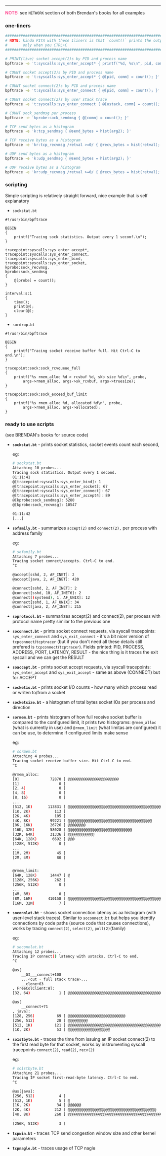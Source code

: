 ---

<span style="color:#ff4d94">**NOTE:**</span> see `NETWORK` section of both Brendan's
books for all examples

### one-liners

```sh
###############################################################################
# NOTE: kinda PITA with these 1liners is that `count()` prints the output
#       only when you CTRL+C
###############################################################################

# PRINT(live) socket accept(2)s by PID and process name
bpftrace -e 't:syscalls:sys_enter_accept* { printf("%d, %s\n", pid, comm); }'

# COUNT socket accept(2)s by PID and process name
bpftrace -e 't:syscalls:sys_enter_accept* { @[pid, comm] = count(); }'

# COUNT socket connect(2)s by PID and process name
bpftrace -e 't:syscalls:sys_enter_connect { @[pid, comm] = count(); }'

# COUNT socket connect(2)s by user stack trace
bpftrace -e 't:syscalls:sys_enter_connect { @[ustack, comm] = count(); }'

# COUNT sock_sendmsg per process
bpftrace -e 'kprobe:sock_sendmsg { @[comm] = count(); }'

# TCP send bytes as a histogram
bpftrace -e 'k:tcp_sendmsg { @send_bytes = hist(arg2); }'

# TCP receive bytes as a histogram
bpftrace -e 'kr:tcp_recvmsg /retval >=0/ { @recv_bytes = hist(retval); }'

# UDP send bytes as a histogram
bpftrace -e 'k:udp_sendmsg { @send_bytes = hist(arg2); }'

# UDP receive bytes as a histogram
bpftrace -e 'kr:udp_recvmsg /retval >=0/ { @recv_bytes = hist(retval); }'
```

### scripting

Simple scripting is relatively straight forward, nice example that is self explanatory

- `sockstat.bt`

```bt
#!/usr/bin/bpftrace

BEGIN
{
    printf("Tracing sock statistics. Output every 1 seconf.\n");
}

tracepoint:syscalls:sys_enter_accept*,
tracepoint:syscalls:sys_enter_connect,
tracepoint:syscalls:sys_enter_bind,
tracepoint:syscalls:sys_enter_socket,
kprobe:sock_recvmsg,
kprobe:sock_sendmsg
{
    @[probe] = count();
}

interval:s:1
{
    time();
    print(@);
    clear(@);
}
```

- `sordrop.bt`
```bt
#!/usr/bin/bpftrace

BEGIN
{
    printf("Tracing socket receive buffer full. Hit Ctrl-C to end.\n");
}

tracepoint:sock:sock_rcvqueue_full
{
    printf("%s rmem_alloc %d > rcvbuf %d, skb size %d\n", probe,
        args->rmem_alloc, args->sk_rcvbuf, args->truesize);
}

tracepoint:sock:sock_exceed_buf_limit
{
    printf("%s rmem_alloc %d, allocated %d\n", probe,
        args->rmem_alloc, args->allocated);
}
```

### ready to use scripts

(see BRENDAN's books for source code)

- **`sockstat.bt`** - prints socket statistics, socket events count each second,

    eg:
    ```sh
    # sockstat.bt
    Attaching 10 probes...
    Tracing sock statistics. Output every 1 second.
    01:11:41
    @[tracepoint:syscalls:sys_enter_bind]: 1
    @[tracepoint:syscalls:sys_enter_socket]: 67
    @[tracepoint:syscalls:sys_enter_connect]: 67
    @[tracepoint:syscalls:sys_enter_accept4]: 89
    @[kprobe:sock_sendmsg]: 5280
    @[kprobe:sock_recvmsg]: 10547

    01:11:42
    [...]
    ```

- **`sofamily.bt`** - summarizes `accept(2)` and `connect(2),` per process with address family

    eg:
    ```sh
    # sofamily.bt
    Attaching 7 probes...
    Tracing socket connect/accepts. Ctrl-C to end.
    ^C

    @accept[sshd, 2, AF_INET]: 2
    @accept[java, 2, AF_INET]: 420

    @connect[sshd, 2, AF_INET]: 2
    @connect[sshd, 10, AF_INET6]: 2
    @connect[(systemd), 1, AF_UNIX]: 12
    @connect[sshd, 1, AF_UNIX]: 34
    @connect[java, 2, AF_INET]: 215
    ```

- **`soprotocol.bt`** - summarizes accept(2) and connect(2), per process with protocol name
    pretty similar to the previous one

- **`soconnect.bt`** - prints socket connect requests, via syscall tracepoints:
    `sys_enter_connect` and `sys_exit_connect` - it's a bit nicer
    version of `tcpconnect`/`tcptracer` (but if you don't need all these details
    still prefered is `tcpconnect`/`tcptracer`). Fields printed:
    PID, PROCESS, ADDRESS, PORT, LATENCY, RESULT - the nice thing
    is it traces the exit syscall and we can get the RESULT

- **`soaccept.bt`** - prints socket accept requests, via syscall tracepoints:
    `sys_enter_accept` and `sys_exit_accept` - same as above (CONNECT)
    but for ACCEPT

- **`socketio.bt`** - prints socket I/O counts - how many which process read or writen
    to/from a socket

- **`socketsize.bt`** - a histogram of total bytes socket IOs per process and direction

- **`sormem.bt`** - prints histogram of how full receive socket buffer is compared
    to the configured limit, it prints two histograms: `@rmem_alloc`
    (what is currently in use) and `@rmem_limit` (what limitas are configured)
    it can be use, to determine if configured limits make sense

    eg:
    ```sh
    # sormem.bt
    Attaching 4 probes...
    Tracing socket receive buffer size. Hit Ctrl-C to end.
    ^C

    @rmem_alloc:
    [0]              72870 [ @@@@@@@@@@@@@@@@@@@@@@@                       ]
    [1]                  0 [                                               ]
    [2, 4)               0 [                                               ]
    [4, 8)               0 [                                               ]
    [8, 16)              0 [                                               ]
    ...
    [512, 1K)       113831 [ @@@@@@@@@@@@@@@@@@@@@@@@@@@@@@@@@@@@@@@@@@@@@ ]
    [1K, 2K)           113 [                                               ]
    [2K, 4K)           105 [                                               ]
    [4K, 8K)         99221 [ @@@@@@@@@@@@@@@@@@@@@@@@@@@@@@@@@@@@@@        ]
    [8K, 16K)        26726 [ @@@@@@@@                                      ]
    [16K, 32K)       58028 [ @@@@@@@@@@@@@@@@@@@@@@@@@@@@@                 ]
    [32K, 64K)       31336 [ @@@@@@@@@@@@                                  ]
    [64K, 128K)       6692 [ @@@                                           ]
    [128K, 512K)         0 [                                               ]
    ...
    [1M, 2M)            45 [                                               ]
    [2M, 4M)            80 [                                               ]


    @rmem_limit:
    [64K, 128K)      14447 [ @                                             ]
    [128K, 256K)       262 [                                               ]
    [256K, 512K)         0 [                                               ]
    ...
    [4M, 8M)             0 [                                               ]
    [8M, 16M)       410158 [ @@@@@@@@@@@@@@@@@@@@@@@@@@@@@@@@@@@@@@@@@@@@@ ]
    [16M, 32M)           7 [                                               ]

    ```

- **`soconnlat.bt`** - shows socket connection latency as aa histogram (with user-level
    stack traces). Similar to `soconnect.bt` but helps you identify
    connections by code paths (source code that causes connections),
    works by tracing `connect(2)`, `select(2)`, `poll(2)`(family)

    eg:
    ```sh
    # soconnlat.bt
    Attaching 12 probes...
    Tracing IP connect() latency with ustacks. Ctrl-C to end.
    ^C

    @us[
        __GI___connect+108
        ...<cut - full stack trace>...
        __clone+63
    , FreeColClient:W]:
    [32, 64)             1 [ @@@@@@@@@@@@@@@@@@@@@@@@@@@@@@@@@@@@@@@@@@@@@ ]

    @us[
        __connect+71
    , java]:
    [128, 256)          69 [ @@@@@@@@@@@@@@@@@@@@@@@@@@                    ]
    [256, 512)          28 [ @@@@@@@@@                                     ]
    [512, 1K)          121 [ @@@@@@@@@@@@@@@@@@@@@@@@@@@@@@@@@@@@@@@@@@    ]
    [1K, 2K)            53 [ @@@@@@@@@@@@@@@@@@@                           ]
    ```

- **`so1stbyte.bt`** - traces the time from issuing an IP socket connect(2) to the
    first read byte for that socket, works by instrumenting
    syscall tracepoints `connect(2)`, `read(2)`, `recv(2)`

    eg:
    ```sh
    # so1stbyte.bt
    Attaching 21 probes...
    Tracing IP socket first-read-byte latency. Ctrl-C to end.
    ^C

    @us[java]:
    [256, 512)           4 [                                               ]
    [512, 1K)            5 [ @                                             ]
    [1K, 2K)            34 [ @@@@@@                                        ]
    [2K, 4K)           212 [ @@@@@@@@@@@@@@@@@@@@@@@@@@@@@@@@@@@@@@@@      ]
    [4K, 8K)           260 [ @@@@@@@@@@@@@@@@@@@@@@@@@@@@@@@@@@@@@@@@@@@@@ ]
    ...
    [256K, 512K)         3 [                                               ]

- **`tcpwin.bt`** - traces TCP send congestion window size and other kernel parameters
- **`tcpnagle.bt`** - traces usage of TCP nagle
